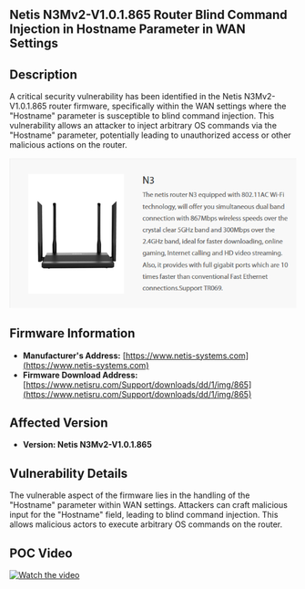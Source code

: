 ## Netis N3Mv2-V1.0.1.865 Router Blind Command Injection in Hostname Parameter in WAN Settings

## Description

A critical security vulnerability has been identified in the Netis N3Mv2-V1.0.1.865 router firmware, specifically within the WAN settings where the "Hostname" parameter is susceptible to blind command injection. This vulnerability allows an attacker to inject arbitrary OS commands via the "Hostname" parameter, potentially leading to unauthorized access or other malicious actions on the router.

![Router](images/1.png)

## Firmware Information

- **Manufacturer's Address:** [https://www.netis-systems.com](https://www.netis-systems.com)
- **Firmware Download Address:** [https://www.netisru.com/Support/downloads/dd/1/img/865](https://www.netisru.com/Support/downloads/dd/1/img/865)

## Affected Version

- **Version: Netis N3Mv2-V1.0.1.865**

## Vulnerability Details

The vulnerable aspect of the firmware lies in the handling of the "Hostname" parameter within WAN settings. Attackers can craft malicious input for the "Hostname" field, leading to blind command injection. This allows malicious actors to execute arbitrary OS commands on the router.

## POC Video

[![Watch the video](https://img.youtube.com/vi/IxfQg_3SV9o/maxresdefault.jpg)](https://youtu.be/IxfQg_3SV9o)